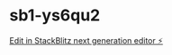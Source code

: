 # sb1-ys6qu2

[Edit in StackBlitz next generation editor ⚡️](https://stackblitz.com/~/github.com/kenanntrkz/sb1-ys6qu2)